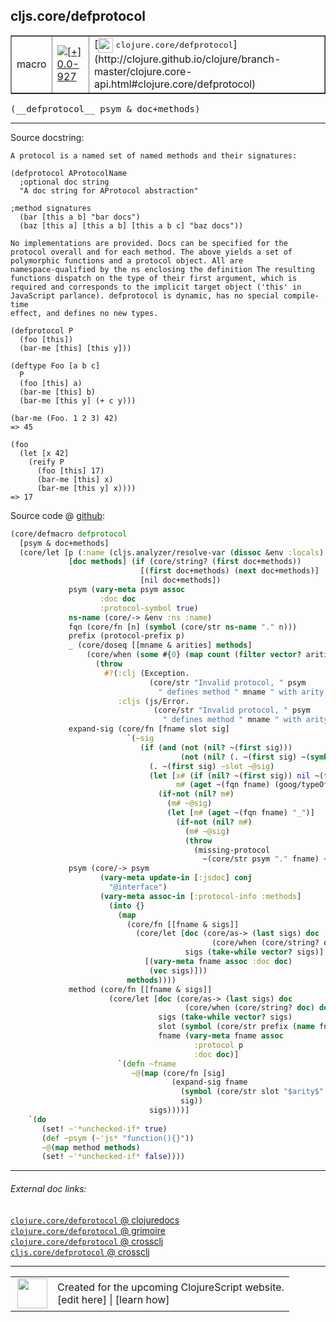 ## cljs.core/defprotocol



 <table border="1">
<tr>
<td>macro</td>
<td><a href="https://github.com/cljsinfo/cljs-api-docs/tree/0.0-927"><img valign="middle" alt="[+] 0.0-927" title="Added in 0.0-927" src="https://img.shields.io/badge/+-0.0--927-lightgrey.svg"></a> </td>
<td>
[<img height="24px" valign="middle" src="http://i.imgur.com/1GjPKvB.png"> <samp>clojure.core/defprotocol</samp>](http://clojure.github.io/clojure/branch-master/clojure.core-api.html#clojure.core/defprotocol)
</td>
</tr>
</table>


 <samp>
(__defprotocol__ psym & doc+methods)<br>
</samp>

---





Source docstring:

```
A protocol is a named set of named methods and their signatures:

(defprotocol AProtocolName
  ;optional doc string
  "A doc string for AProtocol abstraction"

;method signatures
  (bar [this a b] "bar docs")
  (baz [this a] [this a b] [this a b c] "baz docs"))

No implementations are provided. Docs can be specified for the
protocol overall and for each method. The above yields a set of
polymorphic functions and a protocol object. All are
namespace-qualified by the ns enclosing the definition The resulting
functions dispatch on the type of their first argument, which is
required and corresponds to the implicit target object ('this' in
JavaScript parlance). defprotocol is dynamic, has no special compile-time
effect, and defines no new types.

(defprotocol P
  (foo [this])
  (bar-me [this] [this y]))

(deftype Foo [a b c]
  P
  (foo [this] a)
  (bar-me [this] b)
  (bar-me [this y] (+ c y)))

(bar-me (Foo. 1 2 3) 42)
=> 45

(foo
  (let [x 42]
    (reify P
      (foo [this] 17)
      (bar-me [this] x)
      (bar-me [this y] x))))
=> 17
```


Source code @ [github](https://github.com/clojure/clojurescript/blob/r1.7.122/src/main/clojure/cljs/core.cljc#L1796-L1902):

```clj
(core/defmacro defprotocol
  [psym & doc+methods]
  (core/let [p (:name (cljs.analyzer/resolve-var (dissoc &env :locals) psym))
             [doc methods] (if (core/string? (first doc+methods))
                             [(first doc+methods) (next doc+methods)]
                             [nil doc+methods])
             psym (vary-meta psym assoc
                    :doc doc
                    :protocol-symbol true)
             ns-name (core/-> &env :ns :name)
             fqn (core/fn [n] (symbol (core/str ns-name "." n)))
             prefix (protocol-prefix p)
             _ (core/doseq [[mname & arities] methods]
                 (core/when (some #{0} (map count (filter vector? arities)))
                   (throw
                     #?(:clj (Exception.
                               (core/str "Invalid protocol, " psym
                                 " defines method " mname " with arity 0"))
                        :cljs (js/Error.
                                (core/str "Invalid protocol, " psym
                                  " defines method " mname " with arity 0"))))))
             expand-sig (core/fn [fname slot sig]
                          `(~sig
                             (if (and (not (nil? ~(first sig)))
                                      (not (nil? (. ~(first sig) ~(symbol (core/str "-" slot)))))) ;; Property access needed here.
                               (. ~(first sig) ~slot ~@sig)
                               (let [x# (if (nil? ~(first sig)) nil ~(first sig))
                                     m# (aget ~(fqn fname) (goog/typeOf x#))]
                                 (if-not (nil? m#)
                                   (m# ~@sig)
                                   (let [m# (aget ~(fqn fname) "_")]
                                     (if-not (nil? m#)
                                       (m# ~@sig)
                                       (throw
                                         (missing-protocol
                                           ~(core/str psym "." fname) ~(first sig))))))))))
             psym (core/-> psym
                    (vary-meta update-in [:jsdoc] conj
                      "@interface")
                    (vary-meta assoc-in [:protocol-info :methods]
                      (into {}
                        (map
                          (core/fn [[fname & sigs]]
                            (core/let [doc (core/as-> (last sigs) doc
                                             (core/when (core/string? doc) doc))
                                       sigs (take-while vector? sigs)]
                              [(vary-meta fname assoc :doc doc)
                               (vec sigs)]))
                          methods))))
             method (core/fn [[fname & sigs]]
                      (core/let [doc (core/as-> (last sigs) doc
                                       (core/when (core/string? doc) doc))
                                 sigs (take-while vector? sigs)
                                 slot (symbol (core/str prefix (name fname)))
                                 fname (vary-meta fname assoc
                                         :protocol p
                                         :doc doc)]
                        `(defn ~fname
                           ~@(map (core/fn [sig]
                                    (expand-sig fname
                                      (symbol (core/str slot "$arity$" (count sig)))
                                      sig))
                               sigs))))]
    `(do
       (set! ~'*unchecked-if* true)
       (def ~psym (~'js* "function(){}"))
       ~@(map method methods)
       (set! ~'*unchecked-if* false))))
```

<!--
Repo - tag - source tree - lines:

 <pre>
clojurescript @ r1.7.122
└── src
    └── main
        └── clojure
            └── cljs
                └── <ins>[core.cljc:1796-1902](https://github.com/clojure/clojurescript/blob/r1.7.122/src/main/clojure/cljs/core.cljc#L1796-L1902)</ins>
</pre>

-->

---



###### External doc links:

[`clojure.core/defprotocol` @ clojuredocs](http://clojuredocs.org/clojure.core/defprotocol)<br>
[`clojure.core/defprotocol` @ grimoire](http://conj.io/store/v1/org.clojure/clojure/1.7.0-beta3/clj/clojure.core/defprotocol/)<br>
[`clojure.core/defprotocol` @ crossclj](http://crossclj.info/fun/clojure.core/defprotocol.html)<br>
[`cljs.core/defprotocol` @ crossclj](http://crossclj.info/fun/cljs.core/defprotocol.html)<br>

---

 <table>
<tr><td>
<img valign="middle" align="right" width="48px" src="http://i.imgur.com/Hi20huC.png">
</td><td>
Created for the upcoming ClojureScript website.<br>
[edit here] | [learn how]
</td></tr></table>

[edit here]:https://github.com/cljsinfo/cljs-api-docs/blob/master/cljsdoc/cljs.core/defprotocol.cljsdoc
[learn how]:https://github.com/cljsinfo/cljs-api-docs/wiki/cljsdoc-files

<!--

This information was too distracting to show to readers, but I'll leave it
commented here since it is helpful to:

- pretty-print the data used to generate this document
- and show how to retrieve that data



The API data for this symbol:

```clj
{:ns "cljs.core",
 :name "defprotocol",
 :signature ["[psym & doc+methods]"],
 :history [["+" "0.0-927"]],
 :type "macro",
 :full-name-encode "cljs.core/defprotocol",
 :source {:code "(core/defmacro defprotocol\n  [psym & doc+methods]\n  (core/let [p (:name (cljs.analyzer/resolve-var (dissoc &env :locals) psym))\n             [doc methods] (if (core/string? (first doc+methods))\n                             [(first doc+methods) (next doc+methods)]\n                             [nil doc+methods])\n             psym (vary-meta psym assoc\n                    :doc doc\n                    :protocol-symbol true)\n             ns-name (core/-> &env :ns :name)\n             fqn (core/fn [n] (symbol (core/str ns-name \".\" n)))\n             prefix (protocol-prefix p)\n             _ (core/doseq [[mname & arities] methods]\n                 (core/when (some #{0} (map count (filter vector? arities)))\n                   (throw\n                     #?(:clj (Exception.\n                               (core/str \"Invalid protocol, \" psym\n                                 \" defines method \" mname \" with arity 0\"))\n                        :cljs (js/Error.\n                                (core/str \"Invalid protocol, \" psym\n                                  \" defines method \" mname \" with arity 0\"))))))\n             expand-sig (core/fn [fname slot sig]\n                          `(~sig\n                             (if (and (not (nil? ~(first sig)))\n                                      (not (nil? (. ~(first sig) ~(symbol (core/str \"-\" slot)))))) ;; Property access needed here.\n                               (. ~(first sig) ~slot ~@sig)\n                               (let [x# (if (nil? ~(first sig)) nil ~(first sig))\n                                     m# (aget ~(fqn fname) (goog/typeOf x#))]\n                                 (if-not (nil? m#)\n                                   (m# ~@sig)\n                                   (let [m# (aget ~(fqn fname) \"_\")]\n                                     (if-not (nil? m#)\n                                       (m# ~@sig)\n                                       (throw\n                                         (missing-protocol\n                                           ~(core/str psym \".\" fname) ~(first sig))))))))))\n             psym (core/-> psym\n                    (vary-meta update-in [:jsdoc] conj\n                      \"@interface\")\n                    (vary-meta assoc-in [:protocol-info :methods]\n                      (into {}\n                        (map\n                          (core/fn [[fname & sigs]]\n                            (core/let [doc (core/as-> (last sigs) doc\n                                             (core/when (core/string? doc) doc))\n                                       sigs (take-while vector? sigs)]\n                              [(vary-meta fname assoc :doc doc)\n                               (vec sigs)]))\n                          methods))))\n             method (core/fn [[fname & sigs]]\n                      (core/let [doc (core/as-> (last sigs) doc\n                                       (core/when (core/string? doc) doc))\n                                 sigs (take-while vector? sigs)\n                                 slot (symbol (core/str prefix (name fname)))\n                                 fname (vary-meta fname assoc\n                                         :protocol p\n                                         :doc doc)]\n                        `(defn ~fname\n                           ~@(map (core/fn [sig]\n                                    (expand-sig fname\n                                      (symbol (core/str slot \"$arity$\" (count sig)))\n                                      sig))\n                               sigs))))]\n    `(do\n       (set! ~'*unchecked-if* true)\n       (def ~psym (~'js* \"function(){}\"))\n       ~@(map method methods)\n       (set! ~'*unchecked-if* false))))",
          :title "Source code",
          :repo "clojurescript",
          :tag "r1.7.122",
          :filename "src/main/clojure/cljs/core.cljc",
          :lines [1796 1902]},
 :full-name "cljs.core/defprotocol",
 :clj-symbol "clojure.core/defprotocol",
 :docstring "A protocol is a named set of named methods and their signatures:\n\n(defprotocol AProtocolName\n  ;optional doc string\n  \"A doc string for AProtocol abstraction\"\n\n;method signatures\n  (bar [this a b] \"bar docs\")\n  (baz [this a] [this a b] [this a b c] \"baz docs\"))\n\nNo implementations are provided. Docs can be specified for the\nprotocol overall and for each method. The above yields a set of\npolymorphic functions and a protocol object. All are\nnamespace-qualified by the ns enclosing the definition The resulting\nfunctions dispatch on the type of their first argument, which is\nrequired and corresponds to the implicit target object ('this' in\nJavaScript parlance). defprotocol is dynamic, has no special compile-time\neffect, and defines no new types.\n\n(defprotocol P\n  (foo [this])\n  (bar-me [this] [this y]))\n\n(deftype Foo [a b c]\n  P\n  (foo [this] a)\n  (bar-me [this] b)\n  (bar-me [this y] (+ c y)))\n\n(bar-me (Foo. 1 2 3) 42)\n=> 45\n\n(foo\n  (let [x 42]\n    (reify P\n      (foo [this] 17)\n      (bar-me [this] x)\n      (bar-me [this y] x))))\n=> 17"}

```

Retrieve the API data for this symbol:

```clj
;; from Clojure REPL
(require '[clojure.edn :as edn])
(-> (slurp "https://raw.githubusercontent.com/cljsinfo/cljs-api-docs/catalog/cljs-api.edn")
    (edn/read-string)
    (get-in [:symbols "cljs.core/defprotocol"]))
```

-->

